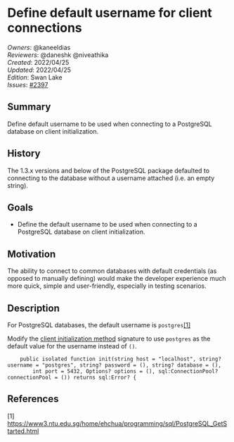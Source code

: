 # Define default username for client connections

_Owners_: @kaneeldias  
_Reviewers_: @daneshk @niveathika  
_Created_: 2022/04/25  
_Updated_: 2022/04/25  
_Edition_: Swan Lake  
_Issues_: [#2397](https://github.com/ballerina-platform/ballerina-standard-library/issues/2397)

## Summary
Define default username to be used when connecting to a PostgreSQL database on client initialization.

## History
The 1.3.x versions and below of the PostgreSQL package defaulted to connecting to the database without a username
attached (i.e. an empty string).

## Goals
- Define the default username to be used when connecting to a PostgreSQL database on client initialization.

## Motivation
The ability to connect to common databases with default credentials (as opposed to manually defining) would make the
developer experience much more quick, simple and user-friendly, especially in testing scenarios.

## Description
For PostgreSQL databases, the default username is `postgres`[[1]](https://www3.ntu.edu.sg/home/ehchua/programming/sql/PostgreSQL_GetStarted.html)

Modify the [client initialization method](https://github.com/ballerina-platform/module-ballerinax-postgresql/blob/ebe926565f151f7ebd0420e26b0771bbeac432f2/ballerina/client.bal#L37-L38)
signature to use `postgres` as the default value for the username instead of `()`.

```ballerina
    public isolated function init(string host = "localhost", string? username = "postgres", string? password = (), string? database = (),
        int port = 5432, Options? options = (), sql:ConnectionPool? connectionPool = ()) returns sql:Error? {
```

## References
[1] https://www3.ntu.edu.sg/home/ehchua/programming/sql/PostgreSQL_GetStarted.html
